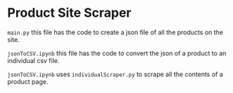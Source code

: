 # Product Site Scraper

`main.py`
this file has the code to create a json file of all the products on the site.

`jsonToCSV.ipynb`
this file has the code to convert the json of a product to an individual csv file.

`jsonToCSV.ipynb` uses `individualScraper.py` to scrape all the contents of a product page.
